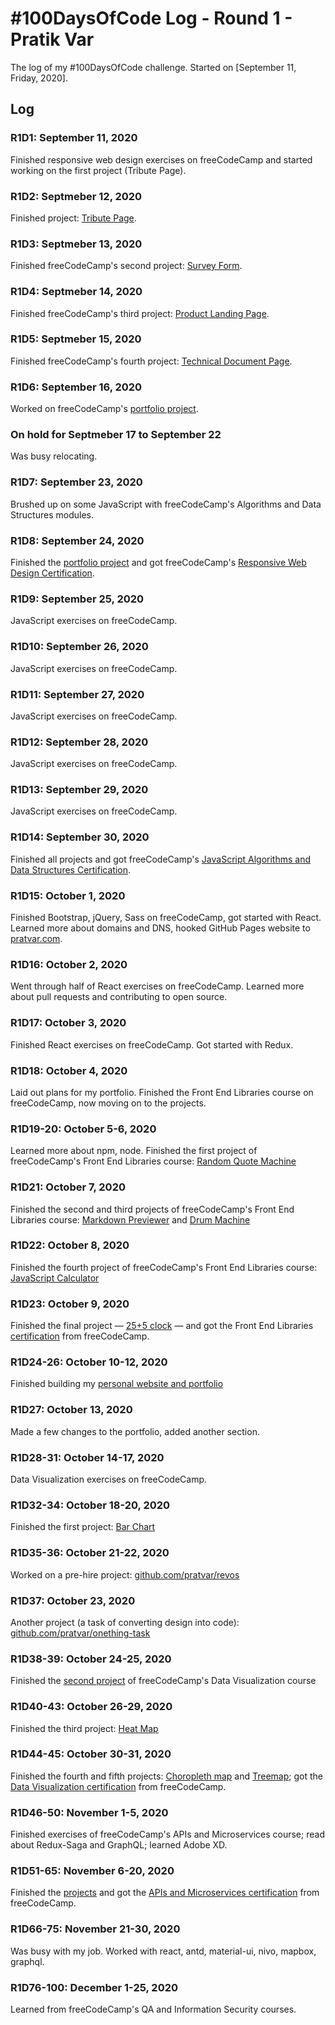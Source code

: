 # #100DaysOfCode Log - Round 1 - Pratik Var

The log of my #100DaysOfCode challenge. Started on [September 11, Friday, 2020].

## Log

### R1D1: September 11, 2020
Finished responsive web design exercises on freeCodeCamp and started working on the first project (Tribute Page).

### R1D2: Septmeber 12, 2020
Finished project: [Tribute Page](pratvar.github.io/fCC-projects/html-css/tribute-page).

### R1D3: Septmeber 13, 2020
Finished freeCodeCamp's second project: [Survey Form](https://pratvar.github.io/fCC-projects/html-css/survey-form/).

### R1D4: Septmeber 14, 2020
Finished freeCodeCamp's third project: [Product Landing Page](https://pratvar.github.io/fCC-projects/html-css/product-landing-page/).

### R1D5: Septmeber 15, 2020
Finished freeCodeCamp's fourth project: [Technical Document Page](https://pratvar.github.io/fCC-projects/html-css/technical-documentation-page/).

### R1D6: September 16, 2020
Worked on freeCodeCamp's [portfolio project](https://pratvar.github.io).

### On hold for Septmeber 17 to September 22
Was busy relocating.

### R1D7: September 23, 2020
Brushed up on some JavaScript with freeCodeCamp's Algorithms and Data Structures modules.

### R1D8: September 24, 2020
Finished the [portfolio project](https://pratvar.github.io) and got freeCodeCamp's [Responsive Web Design Certification](https://www.freecodecamp.org/certification/pratvar/responsive-web-design).

### R1D9: September 25, 2020
JavaScript exercises on freeCodeCamp.

### R1D10: September 26, 2020
JavaScript exercises on freeCodeCamp.

### R1D11: September 27, 2020
JavaScript exercises on freeCodeCamp.

### R1D12: September 28, 2020
JavaScript exercises on freeCodeCamp.

### R1D13: September 29, 2020
JavaScript exercises on freeCodeCamp.

### R1D14: September 30, 2020
Finished all projects and got freeCodeCamp's [JavaScript Algorithms and Data Structures Certification](https://www.freecodecamp.org/certification/pratvar/javascript-algorithms-and-data-structures).

### R1D15: October 1, 2020
Finished Bootstrap, jQuery, Sass on freeCodeCamp, got started with React. Learned more about domains and DNS, hooked GitHub Pages website to [pratvar.com](https://www.pratvar.com).

### R1D16: October 2, 2020
Went through half of React exercises on freeCodeCamp. Learned more about pull requests and contributing to open source.

### R1D17: October 3, 2020
Finished React exercises on freeCodeCamp. Got started with Redux.

### R1D18: October 4, 2020
Laid out plans for my portfolio. Finished the Front End Libraries course on freeCodeCamp, now moving on to the projects.

### R1D19-20: October 5-6, 2020
Learned more about npm, node. Finished the first project of freeCodeCamp's Front End Libraries course: [Random Quote Machine](https://pratvar.com/fCC-projects/frontend-libs/random-quote)

### R1D21: October 7, 2020
Finished the second and third projects of freeCodeCamp's Front End Libraries course: [Markdown Previewer](https://pratvar.com/fCC-projects/frontend-libs/markdown-previewer/) and [Drum Machine](https://pratvar.com/fCC-projects/frontend-libs/drum-machine/)

### R1D22: October 8, 2020
Finished the fourth project of freeCodeCamp's Front End Libraries course: [JavaScript Calculator](https://pratvar.com/fCC-projects/frontend-libs/js-calculator)

### R1D23: October 9, 2020
Finished the final project — [25+5 clock](https://pratvar.com/fCC-projects/frontend-libs/pomodoro-timer) — and got the Front End Libraries [certification](https://www.freecodecamp.org/certification/pratvar/front-end-libraries) from freeCodeCamp.

### R1D24-26: October 10-12, 2020
Finished building my [personal website and portfolio](https://pratvar.com)

### R1D27: October 13, 2020
Made a few changes to the portfolio, added another section.

### R1D28-31: October 14-17, 2020
Data Visualization exercises on freeCodeCamp.

### R1D32-34: October 18-20, 2020
Finished the first project: [Bar Chart](https://pratvar.com/fCC-projects/data-visualization/bar-chart/)

### R1D35-36: October 21-22, 2020
Worked on a pre-hire project: [github.com/pratvar/revos](https://github.com/pratvar/revos)

### R1D37: October 23, 2020
Another project (a task of converting design into code): [github.com/pratvar/onething-task](https://github.com/pratvar/onething-task)

### R1D38-39: October 24-25, 2020
Finished the [second project](https://pratvar.com/fCC-projects/data-visualization/scatterplot-graph/) of freeCodeCamp's Data Visualization course

### R1D40-43: October 26-29, 2020
Finished the third project: [Heat Map](https://pratvar.com/fCC-projects/data-visualization/heat-map/)

### R1D44-45: October 30-31, 2020
Finished the fourth and fifth projects: [Choropleth map](https://pratvar.com/fCC-projects/data-visualization/choropleth-map) and [Treemap](https://pratvar.com/fCC-projects/data-visualization/treemap); got the [Data Visualization certification](https://www.freecodecamp.org/certification/pratvar/data-visualization) from freeCodeCamp.

### R1D46-50: November 1-5, 2020
Finished exercises of freeCodeCamp's APIs and Microservices course; read about Redux-Saga and GraphQL; learned Adobe XD.

### R1D51-65: November 6-20, 2020
Finished the [projects](https://github.com/pratvar/fCC-projects/tree/master/APIs-microservices) and got the [APIs and Microservices certification](https://www.freecodecamp.org/certification/pratvar/apis-and-microservices) from freeCodeCamp.

### R1D66-75: November 21-30, 2020
Was busy with my job. Worked with react, antd, material-ui, nivo, mapbox, graphql.

### R1D76-100: December 1-25, 2020
Learned from freeCodeCamp's QA and Information Security courses.
